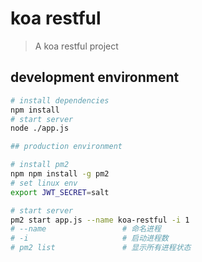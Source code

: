 # koa restful

> A koa restful project

## development environment

``` bash
# install dependencies
npm install
# start server
node ./app.js

## production environment

# install pm2
npm npm install -g pm2
# set linux env
export JWT_SECRET=salt

# start server
pm2 start app.js --name koa-restful -i 1
# --name                 # 命名进程
# -i                     # 启动进程数
# pm2 list               # 显示所有进程状态

